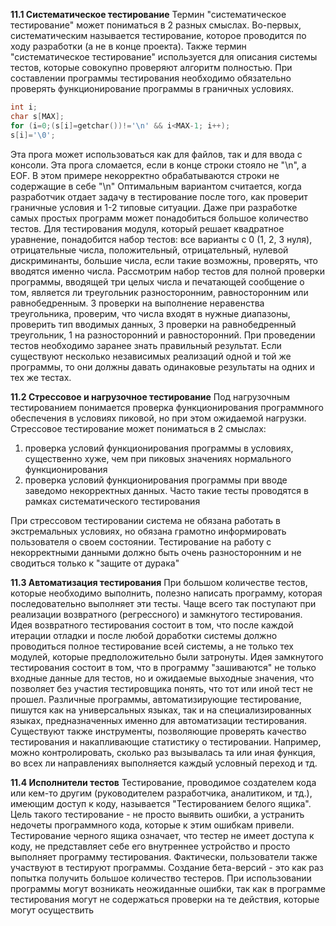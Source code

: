 **11.1 Систематическое тестирование**
Термин "систематическое тестирование" может пониматься в 2 разных смыслах. Во-первых, систематическим называется тестирование, которое проводится по ходу разработки (а не в конце проекта). Также термин "систематическое тестирование" используется для описания системы тестов, которые совокупно проверяют алгоритм полностью.
При составлении программы тестирования необходимо обязательно проверять функционирование программы в граничных условиях.
```cpp
int i;
char s[MAX];
for (i=0;(s[i]=getchar())!='\n' && i<MAX-1; i++);
s[i]='\0';
```
Эта прога может использоваться как для файлов, так и для ввода с консоли. Эта прога сломается, если в конце строки стояло не "\n", а EOF.
В этом примере некорректно обрабатываются строки не содержащие в себе "\n"
Оптимальным вариантом считается, когда разработчик отдает задачу в тестирование после того, как проверит граничные условия и 1-2 типовые ситуации.
Даже при разработке самых простых программ может понадобиться большое количество тестов.
Для тестирования модуля, который решает квадратное уравнение, понадобится набор тестов: все варианты с 0 (1, 2, 3 нуля), отрицательные числа, положительный, отрицательный, нулевой дискриминанты, большие числа, если такие возможны, проверять, что вводятся именно числа.
Рассмотрим набор тестов для полной проверки программы, вводящей три целых числа и печатающей сообщение о том, является ли треугольник разносторонним, равносторонним или равнобедренным.
3 проверки на выполнение неравенства треугольника, проверим, что числа входят в нужные диапазоны, проверить тип вводимых данных, 3 проверки на равнобедренный треугольник, 1 на разносторонний и равносторонний.
При проведении тестов необходимо заранее знать правильный результат. Если существуют несколько независимых реализаций одной и той же программы, то они должны давать одинаковые результаты на одних и тех же тестах.

**11.2 Стрессовое и нагрузочное тестирование**
Под нагрузочным тестированием понимается проверка функционирования программного обеспечения в условиях пиковой, но при этом ожидаемой нагрузки.
Стрессовое тестирование может пониматься в 2 смыслах:
1. проверка условий функционирования программы в условиях, существенно хуже, чем при пиковых значениях нормального функционирования
2. проверка условий функционирования программы при вводе заведомо некорректных данных. Часто такие тесты проводятся в рамках систематического тестирования

При стрессовом тестировании система не обязана работать в экстремальных условиях, но обязана грамотно информировать пользователя о своем состоянии.
Тестирование на работу с некорректными данными должно быть очень разносторонним и не сводиться только к "защите от дурака"

**11.3 Автоматизация тестирования**
При большом количестве тестов, которые необходимо выполнить, полезно написать программу, которая последовательно выполняет эти тесты. Чаще всего так поступают при реализации возвратного (регрессного) и замкнутого тестирования.
Идея возвратного тестирования состоит в том, что после каждой итерации отладки и после любой доработки системы должно проводиться полное тестирование всей системы, а не только тех модулей, которые предположительно были затронуты.
Идея замкнутого тестирования состоит в том, что в программу "зашиваются" не только входные данные для тестов, но и ожидаемые выходные значения, что позволяет без участия тестировщика понять, что тот или иной тест не прошел.
Различные программы, автоматизирующие тестирование, пишутся как на универсальных языках, так и на специализированных языках, предназначенных именно для автоматизации тестирования.
Существуют также инструменты, позволяющие проверять качество тестирования и накапливающие статистику о тестировании. Например, можно контролировать, сколько раз вызывалась та или иная функция, во всех ли направлениях выполняется каждый условный переход и тд.

**11.4 Исполнители тестов**
Тестирование, проводимое создателем кода или кем-то другим (руководителем разработчика, аналитиком, и тд.), имеющим доступ к коду, называется "Тестированием белого ящика". Цель такого тестирование - не просто выявить ошибки, а устранить недочеты программного кода, которые к этим ошибкам привели.
Тестирование черного ящика означает, что тестер не имеет доступа к коду, не представляет себе его внутреннее устройство и просто выполняет программу тестирования.
Фактически, пользователи также участвуют в тестируют программы. Создание бета-версий - это как раз попытка получить большое количество тестеров. При использовании программы могут возникать неожиданные ошибки, так как в программе тестирования могут не содержаться проверки на те действия, которые могут осуществить 
